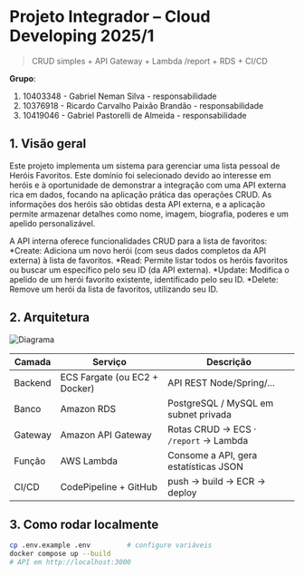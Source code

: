 # Projeto Integrador – Cloud Developing 2025/1

> CRUD simples + API Gateway + Lambda /report + RDS + CI/CD

**Grupo**:

1. 10403348 - Gabriel Neman Silva - responsabilidade
2. 10376918 - Ricardo Carvalho Paixão Brandão - responsabilidade
3. 10419046 - Gabriel Pastorelli de Almeida - responsabilidade

## 1. Visão geral
Este projeto implementa um sistema para gerenciar uma lista pessoal de Heróis Favoritos. Este domínio foi selecionado devido ao interesse em heróis e à oportunidade de demonstrar a integração com uma API externa rica em dados, focando na aplicação prática das operações CRUD. As informações dos heróis são obtidas desta API externa, e a aplicação permite armazenar detalhes como nome, imagem, biografia, poderes e um apelido personalizável.

A API interna oferece funcionalidades CRUD para a lista de favoritos:
*Create: Adiciona um novo herói (com seus dados completos da API externa) à lista de favoritos.
*Read: Permite listar todos os heróis favoritos ou buscar um específico pelo seu ID (da API externa).
*Update: Modifica o apelido de um herói favorito existente, identificado pelo seu ID.
*Delete: Remove um herói da lista de favoritos, utilizando seu ID.

## 2. Arquitetura

![Diagrama](docs/arquitetura.png)

| Camada | Serviço | Descrição |
|--------|---------|-----------|
| Backend | ECS Fargate (ou EC2 + Docker) | API REST Node/Spring/… |
| Banco   | Amazon RDS              | PostgreSQL / MySQL em subnet privada |
| Gateway | Amazon API Gateway      | Rotas CRUD → ECS · `/report` → Lambda |
| Função  | AWS Lambda              | Consome a API, gera estatísticas JSON |
| CI/CD   | CodePipeline + GitHub   | push → build → ECR → deploy |

## 3. Como rodar localmente

```bash
cp .env.example .env         # configure variáveis
docker compose up --build
# API em http://localhost:3000